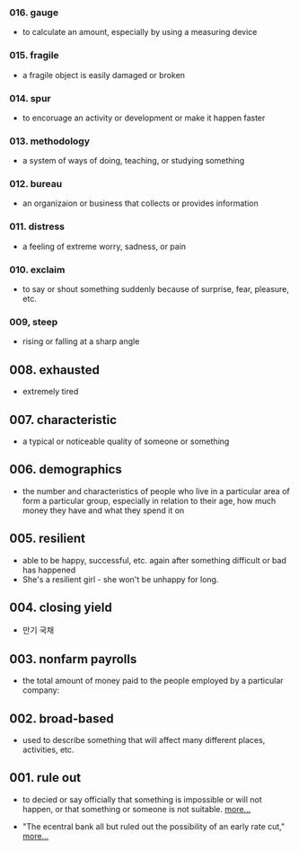 ### 016. gauge
- to calculate an amount, especially by using a measuring device

### 015. fragile
- a fragile object is easily damaged or broken

### 014. spur
- to encoruage an activity or development or make it happen faster

### 013. methodology
- a system of ways of doing, teaching, or studying something

### 012. bureau
- an organizaion or business that collects or provides information

### 011. distress
- a feeling of extreme worry, sadness, or pain

### 010. exclaim
- to say or shout something suddenly because of surprise, fear, pleasure, etc.

### 009, steep
- rising or falling at a sharp angle

## 008. exhausted
- extremely tired

## 007. characteristic
- a typical or noticeable quality of someone or something

## 006. demographics
- the number and characteristics of people who live in a particular area of form a particular group, especially in relation to their age, how much money they have and what they spend it on

## 005. resilient
- able to be happy, successful, etc. again after something difficult or bad has happened
- She's a resilient girl - she won't be unhappy for long.

## 004. closing yield
- 만기 국채

## 003. nonfarm payrolls
- the total amount of money paid to the people employed by a particular company:


## 002. broad-based
- used to describe something that will affect many different places, activities, etc.

## 001. rule out
- to decied or say officially that something is impossible or will not happen, or that something or someone is not suitable. [more...](https://dictionary.cambridge.org/ko/%EC%82%AC%EC%A0%84/%EC%98%81%EC%96%B4/rule-out)

- "The ecentral bank all but ruled out the possibility of an early rate cut," [more...](https://www.wsj.com/economy/central-banking/philippine-central-bank-holds-rate-steady-to-tame-inflation-dfb546df?mod=economy_lead_story)

